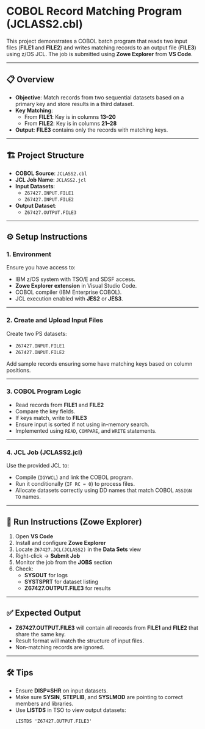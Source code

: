 # COBOL Record Matching Program (JCLASS2.cbl)

This project demonstrates a COBOL batch program that reads two input files (**FILE1** and **FILE2**) and writes matching records to an output file (**FILE3**) using z/OS JCL. The job is submitted using **Zowe Explorer** from **VS Code**.

---

## 📋 Overview

- **Objective**: Match records from two sequential datasets based on a primary key and store results in a third dataset.
- **Key Matching**:
  - From **FILE1**: Key is in columns **13–20**
  - From **FILE2**: Key is in columns **21–28**
- **Output**: **FILE3** contains only the records with matching keys.

---

## 🏗️ Project Structure

- **COBOL Source**: `JCLASS2.cbl`
- **JCL Job Name**: `JCLASS2.jcl`
- **Input Datasets**:
  - `Z67427.INPUT.FILE1`
  - `Z67427.INPUT.FILE2`
- **Output Dataset**:
  - `Z67427.OUTPUT.FILE3`

---

## ⚙️ Setup Instructions

### 1. Environment

Ensure you have access to:
- IBM z/OS system with TSO/E and SDSF access.
- **Zowe Explorer extension** in Visual Studio Code.
- COBOL compiler (IBM Enterprise COBOL).
- JCL execution enabled with **JES2** or **JES3**.

---

### 2. Create and Upload Input Files

Create two PS datasets:
- `Z67427.INPUT.FILE1`
- `Z67427.INPUT.FILE2`

Add sample records ensuring some have matching keys based on column positions.

---

### 3. COBOL Program Logic

- Read records from **FILE1** and **FILE2**
- Compare the key fields.
- If keys match, write to **FILE3**
- Ensure input is sorted if not using in-memory search.
- Implemented using `READ`, `COMPARE`, and `WRITE` statements.

---

### 4. JCL Job (JCLASS2.jcl)

Use the provided JCL to:
- Compile (`IGYWCL`) and link the COBOL program.
- Run it conditionally (`IF RC = 0`) to process files.
- Allocate datasets correctly using DD names that match COBOL `ASSIGN TO` names.

---

## 🚀 Run Instructions (Zowe Explorer)

1. Open **VS Code**
2. Install and configure **Zowe Explorer**
3. Locate `Z67427.JCL(JCLASS2)` in the **Data Sets** view
4. Right-click → **Submit Job**
5. Monitor the job from the **JOBS** section
6. Check:
   - **SYSOUT** for logs
   - **SYSTSPRT** for dataset listing
   - **Z67427.OUTPUT.FILE3** for results

---

## ✅ Expected Output

- **Z67427.OUTPUT.FILE3** will contain all records from **FILE1** and **FILE2** that share the same key.
- Result format will match the structure of input files.
- Non-matching records are ignored.

---

## 🛠️ Tips

- Ensure **DISP=SHR** on input datasets.
- Make sure **SYSIN**, **STEPLIB**, and **SYSLMOD** are pointing to correct members and libraries.
- Use **LISTDS** in TSO to view output datasets:
  ```jcl
  LISTDS 'Z67427.OUTPUT.FILE3'
